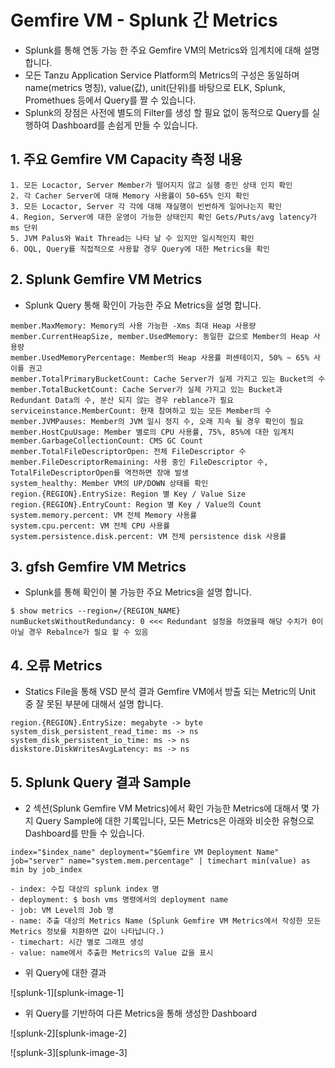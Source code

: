 # Gemfire VM - Splunk 간 Metrics 
- Splunk를 통해 연동 가능 한 주요 Gemfire VM의 Metrics와 임계치에 대해 설명합니다.
- 모든 Tanzu Application Service Platform의 Metrics의 구성은 동일하며 name(metrics 명칭), value(값), unit(단위)를 바탕으로 ELK, Splunk, Promethues 등에서 Query를 짤 수 있습니다.
- Splunk의 장점은 사전에 별도의 Filter를 생성 할 필요 없이 동적으로 Query를 실행하여 Dashboard를 손쉽게 만들 수 있습니다.

## 1. 주요 Gemfire VM Capacity 측정 내용

```
1. 모든 Locactor, Server Member가 떨어지지 않고 실행 중인 상태 인지 확인
2. 각 Cacher Server에 대해 Memory 사용률이 50~65% 인지 확인
3. 모든 Locactor, Server 각 각에 대해 재실행이 빈번하게 일어나는지 확인
4. Region, Server에 대한 운영이 가능한 상태인지 확인 Gets/Puts/avg latency가 ms 단위
5. JVM Palus와 Wait Thread는 나타 날 수 있지만 일시적인지 확인
6. OQL, Query를 직접적으로 사용할 경우 Query에 대한 Metrics을 확인
```


## 2. Splunk Gemfire VM Metrics 
- Splunk Query 통해 확인이 가능한 주요 Metrics을 설명 합니다.

```
member.MaxMemory: Memory의 사용 가능한 -Xms 최대 Heap 사용량
member.CurrentHeapSize, member.UsedMemory: 동일한 값으로 Member의 Heap 사용량
member.UsedMemoryPercentage: Member의 Heap 사용률 퍼센테이지, 50% ~ 65% 사이를 권고
member.TotalPrimaryBucketCount: Cache Server가 실제 가지고 있는 Bucket의 수
member.TotalBucketCount: Cache Server가 실제 가지고 있는 Bucket과 Redundant Data의 수, 분산 되지 않는 경우 reblance가 필요
serviceinstance.MemberCount: 현재 참여하고 있는 모든 Member의 수
member.JVMPauses: Member의 JVM 일시 정지 수, 오래 지속 될 경우 확인이 필요
member.HostCpuUsage: Member 별로의 CPU 사용률, 75%, 85%에 대한 임계치
member.GarbageCollectionCount: CMS GC Count
member.TotalFileDescriptorOpen: 전체 FileDescriptor 수
member.FileDescriptorRemaining: 사용 중인 FileDescriptor 수, TotalFileDescriptorOpen를 역전하면 장애 발생
system_healthy: Member VM의 UP/DOWN 상태를 확인
region.{REGION}.EntrySize: Region 별 Key / Value Size
region.{REGION}.EntryCount: Region 별 Key / Value의 Count
system.memory.percent: VM 전체 Memory 사용률
system.cpu.percent: VM 전체 CPU 사용률
system.persistence.disk.percent: VM 전체 persistence disk 사용률
```

## 3. gfsh Gemfire VM Metrics
- Splunk를 통해 확인이 불 가능한 주요 Metrics을 설명 합니다.

```
$ show metrics --region=/{REGION_NAME}
numBucketsWithoutRedundancy: 0 <<< Redundant 설정을 하였을때 해당 수치가 0이 아닐 경우 Rebalnce가 필요 할 수 있음
```

## 4. 오류 Metrics
- Statics File을 통해 VSD 분석 결과 Gemfire VM에서 방출 되는 Metric의 Unit 중 잘 못된 부분에 대해서 설명 합니다.

```
region.{REGION}.EntrySize: megabyte -> byte
system_disk_persistent_read_time: ms -> ns
system_disk_persistent_io_time: ms -> ns
diskstore.DiskWritesAvgLatency: ms -> ns
```

## 5. Splunk Query 결과 Sample

- 2 섹션(Splunk Gemfire VM Metrics)에서 확인 가능한 Metrics에 대해서 몇 가지 Query Sample에 대한 기록입니다, 모든 Metrics은 아래와 비슷한 유형으로 Dashboard를 만들 수 있습니다.

```
index="$index_name" deployment="$Gemfire VM Deployment Name" job="server" name="system.mem.percentage" | timechart min(value) as min by job_index

- index: 수집 대상의 splunk index 명
- deployment: $ bosh vms 명령에서의 deployment name
- job: VM Level의 Job 명
- name: 추출 대상의 Metrics Name (Splunk Gemfire VM Metrics에서 작성한 모든 Metrics 정보를 치환하면 값이 나타납니다.)
- timechart: 시간 별로 그래프 생성
- value: name에서 추출한 Metrics의 Value 값을 표시

```

- 위 Query에 대한 결과


![splunk-1][splunk-image-1]


- 위 Query를 기반하여 다른 Metrics을 통해 생성한 Dashboard

![splunk-2][splunk-image-2]

![splunk-3][splunk-image-3]


[splunk-1]:./images/splunk-image-1.png
[splunk-2]:./images/splunk-image-2.png
[splunk-3]:./images/splunk-image-3.png











